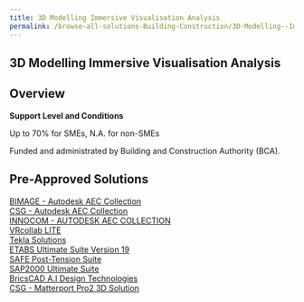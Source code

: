 ```yaml
---
title: 3D Modelling Immersive Visualisation Analysis
permalink: /browse-all-solutions-Building-Construction/3D-Modelling--Immersive-Visualisation-Analysis
---
```


## 3D Modelling Immersive Visualisation Analysis
## Overview

**Support Level and Conditions**

Up to 70% for SMEs, N.A. for non-SMEs

Funded and administrated by Building and Construction Authority (BCA).

## Pre-Approved Solutions

<a href='/productivity-solutions-grant/solutionrepo/solution1212' target='_blank'>BIMAGE - Autodesk AEC Collection</a><br>
<a href='/productivity-solutions-grant/solutionrepo/solution1217' target='_blank'>CSG - Autodesk AEC Collection</a><br>
<a href='/productivity-solutions-grant/solutionrepo/solution1219' target='_blank'>INNOCOM - AUTODESK AEC COLLECTION</a><br>
<a href='/productivity-solutions-grant/solutionrepo/solution1221' target='_blank'>VRcollab LITE</a><br>
<a href='/productivity-solutions-grant/solutionrepo/solution1536' target='_blank'>Tekla Solutions</a><br>
<a href='/productivity-solutions-grant/solutionrepo/solution2407' target='_blank'>ETABS Ultimate Suite Version 19</a><br>
<a href='/productivity-solutions-grant/solutionrepo/solution2462' target='_blank'>SAFE Post-Tension Suite</a><br>
<a href='/productivity-solutions-grant/solutionrepo/solution2484' target='_blank'>SAP2000 Ultimate Suite</a><br>
<a href='/productivity-solutions-grant/solutionrepo/solution2735' target='_blank'>BricsCAD A.I Design Technologies</a><br>
<a href='/productivity-solutions-grant/solutionrepo/solution2884' target='_blank'>CSG - Matterport Pro2 3D Solution</a><br>
